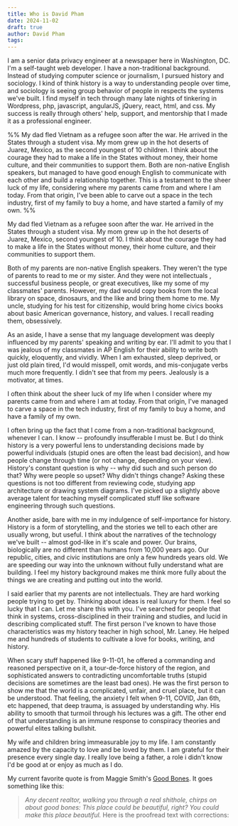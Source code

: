 ```yaml
---
title: Who is David Pham
date: 2024-11-02
draft: true
author: David Pham
tags:
---
```


I am a senior data privacy engineer at a newspaper here in Washington, DC. I'm a self-taught web developer.  I have a non-traditional background. Instead of studying computer science or journalism, I pursued history and sociology. I kind of think history is a way to understanding people over time, and sociology is seeing group behavior of people in respects the systems we've built. I find myself in tech through many late nights of tinkering in Wordpress, php, javascript, angularJS, jQuery, react, html, and css. My success is really through others' help, support, and mentorship that I made it as a professional engineer.

%% My dad fled Vietnam as a refugee soon after the war. He arrived in the States through a student visa. My mom grew up in the hot deserts of Juarez, Mexico, as the second youngest of 10 children. I think about the courage they had to make a life in the States without money, their home culture, and their communities to support them. Both are non-native English speakers, but managed to have good enough English to communicate with each other and build a relationship together. This is a testament to the sheer luck of my life, considering where my parents came from and where I am today. From that origin, I've been able to carve out a space in the tech industry, first of my family to buy a home, and have started a family of my own. %%

My dad fled Vietnam as a refugee soon after the war. He arrived in the States through a student visa. My mom grew up in the hot deserts of Juarez, Mexico, second youngest of 10. I think about the courage they had to make a life in the States without money, their home culture, and their communities to support them.

Both of my parents are non-native English speakers. They weren't the type of parents to read to me or my sister. And they were not intellectuals , successful business people, or great executives, like my some of my classmates' parents. However, my dad would copy books  from the local library on space, dinosaurs, and the like and bring them home to me. My uncle, studying for his test for citizenship, would bring home civics books about basic American governance, history, and values. I recall reading them, obsessively.

As an aside, I have a sense that my language development was deeply influenced by my parents' speaking and writing by ear. I'll admit to you that I was jealous of my classmates in AP English for their ability to write both quickly, eloquently, and vividly.  When I am exhausted, sleep deprived, or just old plain tired, I'd would misspell, omit words, and mis-conjugate verbs much more frequently. I didn't see that from my peers. Jealously is a motivator, at times.

I often think about the sheer luck of my life when I consider where my parents came from and where I am at today. From that origin, I've managed to carve a space in the tech industry, first of my family to buy a home, and have a family of my own.

I often bring up the fact that I come from a non-traditional background, whenever I can. I know -- profoundly insufferable I must be. But I do think history is a very powerful lens to understanding decisions made by powerful individuals  (stupid ones are often the least bad decision), and how people change through time (or not change, depending on your view).  History's constant question is why -- why did such and such person do that? Why were people so upset? Why didn't things change?  Asking these questions is not too different from reviewing code,  studying app architecture or drawing system diagrams. I've picked up a slightly above average talent for teaching myself complicated stuff like software engineering through such questions.

Another aside, bare with me in my indulgence of self-importance for history. History is a form of storytelling, and the stories we tell to each other are usually wrong, but useful. I think about the narratives of the technology we've built -- almost god-like in it's scale and power. Our brains, biologically are no different than humans from 10,000 years ago. Our republic, cities, and civic institutions are only a few hundreds years old. We are speeding our way into the unknown without fully understand what are building. I feel my history background makes me think more fully about the things we are creating and putting out into the world.

I said earlier that my parents are not intellectuals. They are hard working people trying to get by. Thinking about ideas is real luxury for them. I feel so lucky that I can. Let me share this with you. I've searched for people that think in systems, cross-disciplined in their training and studies, and lucid in describing complicated stuff. The first person I've known to have those characteristics was my history teacher in high school, Mr. Laney. He helped me and hundreds of students  to cultivate a love for books, writing, and history.

When scary stuff happened like 9-11-01, he offered a commanding and reasoned perspective on it, a tour-de-force history of the region, and sophisticated answers to contradicting uncomfortable truths (stupid decisions are sometimes are the least bad ones). He was the first person to show me that the world is a complicated, unfair, and cruel place, but it can be understood. That feeling, the anxiety I felt when 9-11, COVID, Jan 6th, etc happened, that deep trauma, is assuaged by understanding why. His ability to smooth that turmoil through his lectures was a gift. The other end of that understanding is an immune response to conspiracy theories and powerful elites talking bullshit.

My wife and children bring immeasurable joy to my life. I am constantly amazed by the capacity to love and be loved by them. I am grateful for their presence every single day. I really love being a father, a role i didn't know I'd be good at or enjoy as much as I do.

My current favorite quote is from Maggie Smith's [Good Bones](https://www.poetryfoundation.org/poems/89897/good-bones). It goes something like this:

> _Any decent realtor,
> walking you through a real shithole,
> chirps on about good bones:
> This place could be beautiful, right?
> You could make this place beautiful._
Here is the proofread text with corrections:
